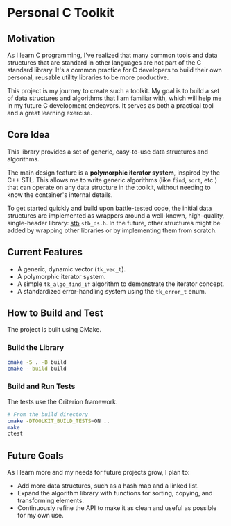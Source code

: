 # Personal C Toolkit

## Motivation

As I learn C programming, I've realized that many common tools and data structures that are standard in other languages are not part of the C standard library. It's a common practice for C developers to build their own personal, reusable utility libraries to be more productive.

This project is my journey to create such a toolkit. My goal is to build a set of data structures and algorithms that I am familiar with, which will help me in my future C development endeavors. It serves as both a practical tool and a great learning exercise.

## Core Idea

This library provides a set of generic, easy-to-use data structures and algorithms.

The main design feature is a **polymorphic iterator system**, inspired by the C++ STL. This allows me to write generic algorithms (like `find`, `sort`, etc.) that can operate on any data structure in the toolkit, without needing to know the container's internal details.

To get started quickly and build upon battle-tested code, the initial data structures are implemented as wrappers around a well-known, high-quality, single-header library: [stb](https://github.com/nothings/stb) `stb_ds.h`. In the future, other structures might be added by wrapping other libraries or by implementing them from scratch.

## Current Features

*   A generic, dynamic vector (`tk_vec_t`).
*   A polymorphic iterator system.
*   A simple `tk_algo_find_if` algorithm to demonstrate the iterator concept.
*   A standardized error-handling system using the `tk_error_t` enum.

## How to Build and Test

The project is built using CMake.

### Build the Library

```bash
cmake -S . -B build
cmake --build build
```

### Build and Run Tests

The tests use the Criterion framework.

```bash
# From the build directory
cmake -DTOOLKIT_BUILD_TESTS=ON ..
make
ctest
```

## Future Goals

As I learn more and my needs for future projects grow, I plan to:

*   Add more data structures, such as a hash map and a linked list.
*   Expand the algorithm library with functions for sorting, copying, and transforming elements.
*   Continuously refine the API to make it as clean and useful as possible for my own use.
